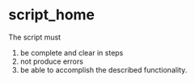 # script_home
The script must 
1. be complete and clear in steps
2. not produce errors
3. be able to accomplish the described functionality.


